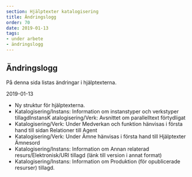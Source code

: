 ```yaml
---
section: Hjälptexter katalogisering
title: Ändringslogg
order: 70
date: 2019-01-13
tags:
- under arbete
- ändringslogg
--- 
```


## Ändringslogg

På denna sida listas ändringar i hjälptexterna.


2019-01-13

* Ny struktur för hjälptexterna.
* Katalogisering/Instans: Information om instanstyper och verkstyper tillagdInstansK atalogisering/Verk: Avsnittet om parallelltext förtydligat
* Katalogisering/Verk: Under Medverkan och funktion hänvisas i första hand till sidan Relationer till Agent
* Katalogisering/Verk: Under Ämne hänvisas i första hand till Hjälptexter Ämnesord 
* Katalogisering/Instans: Information om Annan relaterad resurs/Elektronisk/URI tillagd (länk till version i annat format)
* Katalogisering/Instans: Information om Produktion (för opublicerade resurser) tillagd.

